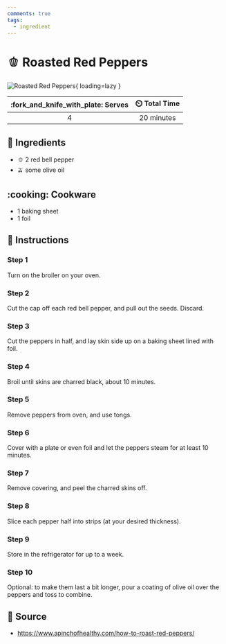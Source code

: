 ```yaml
---
comments: true
tags:
  - ingredient
---
```

# :bell_pepper: Roasted Red Peppers

![Roasted Red Peppers](../assets/images/roasted-red-peppers.jpg){ loading=lazy }

| :fork_and_knife_with_plate: Serves | :timer_clock: Total Time |
|:----------------------------------:|:-----------------------: |
| 4 | 20 minutes |

## :salt: Ingredients

- :bell_pepper: 2 red bell pepper
- :olive: some olive oil

## :cooking: Cookware

- 1 baking sheet
- 1 foil

## :pencil: Instructions

### Step 1

Turn on the broiler on your oven.

### Step 2

Cut the cap off each red bell pepper, and pull out the seeds. Discard.

### Step 3

Cut the peppers in half, and lay skin side up on a baking sheet lined with foil.

### Step 4

Broil until skins are charred black, about 10 minutes.

### Step 5

Remove peppers from oven, and use tongs.

### Step 6

Cover with a plate or even foil and let the peppers steam for at least 10 minutes.

### Step 7

Remove covering, and peel the charred skins off.

### Step 8

Slice each pepper half into strips (at your desired thickness).

### Step 9

Store in the refrigerator for up to a week.

### Step 10

Optional: to make them last a bit longer, pour a coating of olive oil over the peppers and toss to combine.

## :link: Source

- <https://www.apinchofhealthy.com/how-to-roast-red-peppers/>
